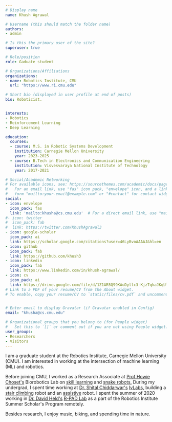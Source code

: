 ```yaml
---
# Display name
name: Khush Agrawal

# Username (this should match the folder name)
authors:
- admin

# Is this the primary user of the site?
superuser: true

# Role/position
role: Gaduate student

# Organizations/Affiliations
organizations:
- name: Robotics Institute, CMU
  url: "https://www.ri.cmu.edu"

# Short bio (displayed in user profile at end of posts)
bio: Roboticist.


interests:
- Robotics
- Reinforcement Learning
- Deep Learning

education:
  courses:
  - course: M.S. in Robotic Systems Development
    institution: Carnegie Mellon University
    year: 2023-2025
  - course: B.Tech in Electronics and Communication Engineering
    institution: Visvesvaraya National Institute of Technology
    year: 2017-2021

# Social/Academic Networking
# For available icons, see: https://sourcethemes.com/academic/docs/page-builder/#icons
#   For an email link, use "fas" icon pack, "envelope" icon, and a link in the
#   form "mailto:your-email@example.com" or "#contact" for contact widget.
social:
- icon: envelope
  icon_pack: fas
  link: 'mailto:khusha@cs.cmu.edu'  # For a direct email link, use "mailto:test@example.org".
#- icon: twitter
#  icon_pack: fab
#  link: https://twitter.com/KhushAgrawal3
- icon: google-scholar
  icon_pack: ai
  link: https://scholar.google.com/citations?user=46LyBvoAAAAJ&hl=en
- icon: github
  icon_pack: fab
  link: https://github.com/khush3
- icon: linkedin
  icon_pack: fab
  link: https://www.linkedin.com/in/khush-agrawal/
- icon: cv
  icon_pack: ai
  link: https://drive.google.com/file/d/1Z1AR5Q99KAuDyllc3-KjzTqkaJKqUlHy/view?usp=sharing
# Link to a PDF of your resume/CV from the About widget.
# To enable, copy your resume/CV to `static/files/cv.pdf` and uncomment the lines below.


# Enter email to display Gravatar (if Gravatar enabled in Config)
email: "khusha@cs.cmu.edu"

# Organizational groups that you belong to (for People widget)
#   Set this to `[]` or comment out if you are not using People widget.
user_groups:
- Researchers
- Visitors
---
```


I am a graduate student at the Robotics Institute, Carnegie Mellon University (CMU). I am interested in working at the intersection of machine learning (ML) and robotics.

<!-- I worked as a Research Associate at [Prof Howie Choset\'s](https://www.ri.cmu.edu/ri-faculty/howie-choset/) [Biorobotics Lab](http://biorobotics.ri.cmu.edu/) on two directions in reinforcement learning (RL). The former is skill learning - an intersection of model-based and model-free RL in a hierarchical / options setup. The latter involves developing exploration strategies for learning robot locomotion policies.
 -->

Before joining CMU, I worked as a Research Associate at [Prof Howie Choset\'s](http://www.cs.cmu.edu/~choset/) Biorobotics Lab on [skill learning](./project/skill-learning) and [snake robots.](./project/snake-robot) During my undergrad, I spent time working at [Dr. Shital Chiddarwar\'s](http://mec.vnit.ac.in/people/sschiddarwar/) [IvLabs,](http://www.ivlabs.in/) building a [stair climbing](./publication/stair_climbing) robot and an [assistive](./publication/person_follower) robot. I spent the summer of 2020 working in [Dr. David Held\'s](https://www.ri.cmu.edu/ri-faculty/david-held/) [R-PAD Lab](https://r-pad.github.io/) as a part of the Robotics Institute Summer Scholar's Program remotely.

Besides research, I enjoy music, biking, and spending time in nature.